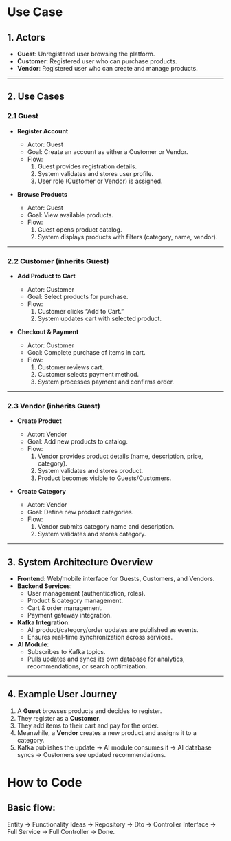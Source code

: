 # Use Case

## 1. Actors
- **Guest**: Unregistered user browsing the platform.
- **Customer**: Registered user who can purchase products.
- **Vendor**: Registered user who can create and manage products.

---

## 2. Use Cases

### 2.1 Guest
- **Register Account**  
  - Actor: Guest  
  - Goal: Create an account as either a Customer or Vendor.  
  - Flow:  
    1. Guest provides registration details.  
    2. System validates and stores user profile.  
    3. User role (Customer or Vendor) is assigned.  

- **Browse Products**  
  - Actor: Guest  
  - Goal: View available products.  
  - Flow:  
    1. Guest opens product catalog.  
    2. System displays products with filters (category, name, vendor).  

---

### 2.2 Customer (inherits Guest)
- **Add Product to Cart**  
  - Actor: Customer  
  - Goal: Select products for purchase.  
  - Flow:  
    1. Customer clicks “Add to Cart.”  
    2. System updates cart with selected product.  

- **Checkout & Payment**  
  - Actor: Customer  
  - Goal: Complete purchase of items in cart.  
  - Flow:  
    1. Customer reviews cart.  
    2. Customer selects payment method.  
    3. System processes payment and confirms order.  

---

### 2.3 Vendor (inherits Guest)
- **Create Product**  
  - Actor: Vendor  
  - Goal: Add new products to catalog.  
  - Flow:  
    1. Vendor provides product details (name, description, price, category).  
    2. System validates and stores product.  
    3. Product becomes visible to Guests/Customers.  

- **Create Category**  
  - Actor: Vendor  
  - Goal: Define new product categories.  
  - Flow:  
    1. Vendor submits category name and description.  
    2. System validates and stores category.  

---

## 3. System Architecture Overview
- **Frontend**: Web/mobile interface for Guests, Customers, and Vendors.  
- **Backend Services**:  
  - User management (authentication, roles).  
  - Product & category management.  
  - Cart & order management.  
  - Payment gateway integration.  
- **Kafka Integration**:  
  - All product/category/order updates are published as events.  
  - Ensures real-time synchronization across services.  
- **AI Module**:  
  - Subscribes to Kafka topics.  
  - Pulls updates and syncs its own database for analytics, recommendations, or search optimization.  

---

## 4. Example User Journey
1. A **Guest** browses products and decides to register.  
2. They register as a **Customer**.  
3. They add items to their cart and pay for the order.  
4. Meanwhile, a **Vendor** creates a new product and assigns it to a category.  
5. Kafka publishes the update → AI module consumes it → AI database syncs → Customers see updated recommendations.  

# How to Code

## Basic flow:
Entity -> Functionality Ideas -> Repository -> Dto -> Controller Interface -> Full Service -> Full Controller -> Done.